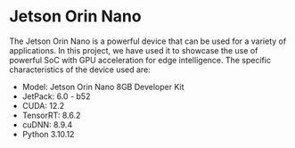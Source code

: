 # Jetson Orin Nano

The Jetson Orin Nano is a powerful device that can be used for a variety of applications. In this project, we have used it to showcase the use of powerful SoC with GPU acceleration for edge intelligence. The specific characteristics of the device used are:

- Model: Jetson Orin Nano 8GB Developer Kit
- JetPack: 6.0 - b52
- CUDA: 12.2
- TensorRT: 8.6.2
- cuDNN: 8.9.4
- Python 3.10.12
